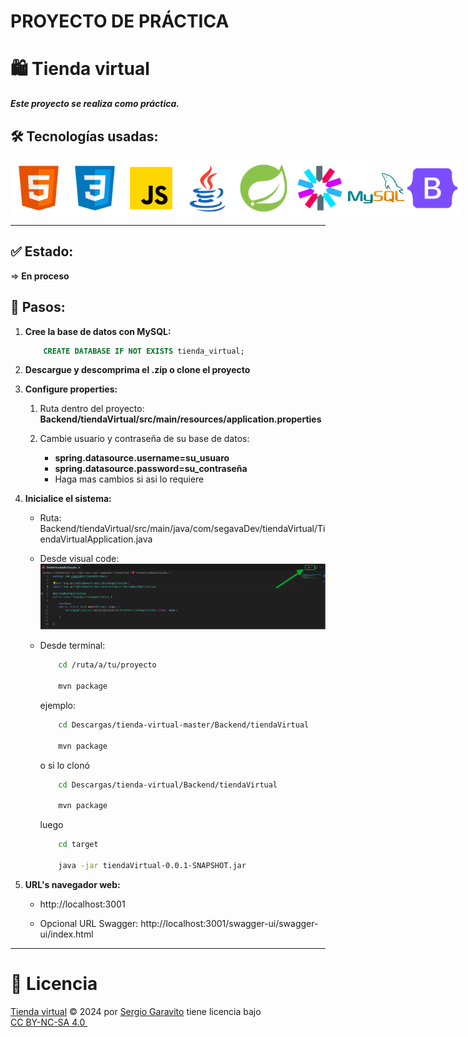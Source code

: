 # PROYECTO DE PRÁCTICA

# 🛍️ Tienda virtual

***Este proyecto se realiza como práctica.***

## 🛠️ Tecnologías usadas:

<div style="display: flex; justify-content: space-evenly">
    <img src="./assets/html.png" alt="html logo" width=100px; height=90px>
    <img src="./assets/css.png" alt="html logo" width=100px; height=90px>
    <img src="./assets/javaScript.png" alt="html logo" width=100px; height=90px>
    <img src="./assets/java.png" alt="html logo" width=100px; height=90px>
    <img src="./assets/Spring Boot.png" alt="html logo" width=100px; height=90px>
    <img src="./assets/jwt.png" alt="html logo" width=100px; height=90px>
    <img src="./assets/MySQL.png" alt="html logo" width=100px; height=90px;>
    <img src="./assets/bootstrap.png" alt="html logo" width=100px; height=90px>
</div>

---

## ✅ Estado:
=> **En proceso**

## 📑 Pasos:

1. **Cree la base de datos con MySQL:**

    ~~~sql
        CREATE DATABASE IF NOT EXISTS tienda_virtual;
    ~~~

1. **Descargue y descomprima el .zip o clone el proyecto**

1. **Configure properties:**
    1. Ruta dentro del proyecto: **Backend/tiendaVirtual/src/main/resources/application.properties**

    2. Cambie usuario y contraseña de su base de datos:
        * **spring.datasource.username=su_usuaro**
        * **spring.datasource.password=su_contraseña**
        * Haga mas cambios si asi lo requiere

1. **Inicialice el sistema:**

    * Ruta: Backend/tiendaVirtual/src/main/java/com/segavaDev/tiendaVirtual/TiendaVirtualApplication.java

    * Desde visual code:
        ![Imagen guia](./assets/VISUAL%20CODE.png)

    * Desde terminal:

        ~~~bash
            cd /ruta/a/tu/proyecto

            mvn package
        ~~~

        ejemplo:
        ~~~bash
            cd Descargas/tienda-virtual-master/Backend/tiendaVirtual

            mvn package
        ~~~

        o si lo clonó

        ~~~bash
            cd Descargas/tienda-virtual/Backend/tiendaVirtual

            mvn package
        ~~~


        luego
        ~~~bash
            cd target

            java -jar tiendaVirtual-0.0.1-SNAPSHOT.jar
        ~~~

1. **URL's navegador web:**
    * http://localhost:3001

    * Opcional URL Swagger:
        http://localhost:3001/swagger-ui/swagger-ui/index.html


---
# 🔐 Licencia

<p xmlns:cc="http://creativecommons.org/ns#" xmlns:dct="http://purl.org/dc/terms/"><a property="dct:title" rel="cc:attributionURL" href="https://github.com/SegavaDev/tienda-virtual">Tienda virtual</a> © 2024 por <a rel="cc:attributionURL dct:creator" property="cc:attributionName" href="https://github.com/SegavaDev">Sergio Garavito</a> tiene licencia bajo <a href="https://creativecommons.org/licenses/by-nc-sa/4.0/?ref=chooser-v1" target="_blank" rel="license noopener noreferrer" style="display:inline-block;">CC BY-NC-SA 4.0 <img style="height:22px!important;margin-left:3px;vertical-align:text-bottom;" src="https://mirrors.creativecommons.org/presskit/icons/cc.svg?ref=chooser-v1" alt=""><img style="height:22px!important;margin-left:3px;vertical-align:text-bottom;" src="https://mirrors.creativecommons.org/presskit/icons/by.svg?ref=chooser-v1" alt=""><img style="height:22px!important;margin-left:3px;vertical-align:text-bottom;" src="https://mirrors.creativecommons.org/presskit/icons/nc.svg?ref=chooser-v1" alt=""><img style="height:22px!important;margin-left:3px;vertical-align:text-bottom;" src="https://mirrors.creativecommons.org/presskit/icons/sa.svg?ref=chooser-v1" alt=""></a></p>